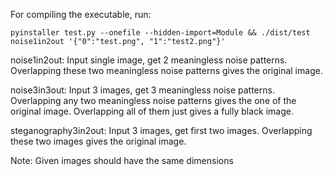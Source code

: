 For compiling the executable, run: 
```
pyinstaller test.py --onefile --hidden-import=Module && ./dist/test noise1in2out '{"0":"test.png", "1":"test2.png"}'
```

noise1in2out: Input single image, get 2 meaningless noise patterns. Overlapping these two meaningless noise patterns gives the original image.

noise3in3out: Input 3 images, get 3 meaningless noise patterns. Overlapping any two meaningless noise patterns gives the one of the original image. Overlapping all of them just gives a fully black image.

steganography3in2out: Input 3 images, get first two images. Overlapping these two images gives the original image.

Note: Given images should have the same dimensions
